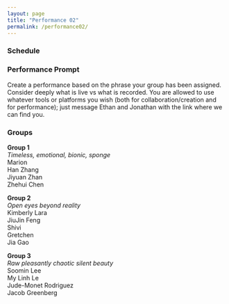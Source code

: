 ```yaml
---
layout: page
title: "Performance 02"
permalink: /performance02/
---
```


### Schedule

### Performance Prompt

Create a performance based on the phrase your group has been assigned. Consider deeply what is live vs what is recorded. You are allowed to use whatever tools or platforms you wish (both for collaboration/creation and for performance); just message Ethan and Jonathan with the link where we can find you.

### Groups

**Group 1**  
_Timeless, emotional, bionic, sponge_  
Marion  
Han Zhang  
Jiyuan Zhan  
Zhehui Chen

**Group 2**  
_Open eyes beyond reality_  
Kimberly Lara  
JiuJin Feng  
Shivi  
Gretchen  
Jia Gao

**Group 3**  
_Raw pleasantly chaotic silent beauty_  
Soomin Lee  
My Linh Le  
Jude-Monet Rodriguez  
Jacob Greenberg
